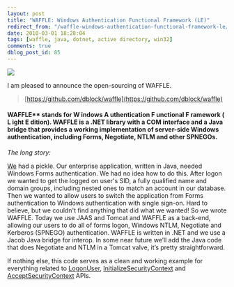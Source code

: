 ```yaml
---
layout: post
title: "WAFFLE: Windows Authentication Functional Framework (LE)"
redirect_from: "/waffle-windows-authentication-functional-framework-le/"
date: 2010-03-01 18:28:04
tags: [waffle, java, dotnet, active directory, win32]
comments: true
dblog_post_id: 85
---
```

[![](https://github.com/dblock/waffle/raw/master/waffle.jpg)](https://github.com/dblock/waffle/)

I am pleased to announce the open-sourcing of WAFFLE.

> [https://github.com/dblock/waffle](https://github.com/dblock/waffle)

#### WAFFLE** stands for **W** indows **A** uthentication **F** unctional **F** ramework ( **L** ight **E** dition). WAFFLE is a .NET library with a COM interface and a Java bridge that provides a working implementation of server-side Windows authentication, including Forms, Negotiate, NTLM and other SPNEGOs.

_The long story:_

[We](https://web.archive.org/web/20131111165225/https://www.appsecinc.com) had a pickle. Our enterprise application, written in Java, needed Windows Forms authentication. We had no idea how to do this. After logon we wanted to get the logged on user's SID, a fully qualified name and domain groups, including nested ones to match an account in our database. Then we wanted to allow users to switch the application from Forms authentication to Windows authentication with single sign-on. Hard to believe, but we couldn't find anything that did what we wanted! So we wrote WAFFLE. Today we use JAAS and Tomcat and WAFFLE as a back-end, allowing our users to do all of forms logon, Windows NTLM, Negotiate and Kerberos (SPNEGO) authentication. WAFFLE is written in .NET and we use a Jacob Java bridge for interop. In some near future we’ll add the Java code that does Negotiate and NTLM in a Tomcat valve, it’s pretty straightforward.

If nothing else, this code serves as a clean and working example for everything related to [LogonUser](https://learn.microsoft.com/en-us/windows/win32/api/winbase/nf-winbase-logonusera), [InitializeSecurityContext](https://learn.microsoft.com/en-us/windows/win32/api/sspi/nf-sspi-initializesecuritycontexta) and [AcceptSecurityContext](https://learn.microsoft.com/en-us/windows/win32/api/sspi/nf-sspi-acceptsecuritycontext) APIs.

